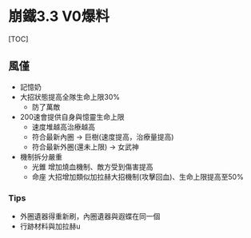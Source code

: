 # 崩鐵3.3 V0爆料
[TOC]
## 風僅
- 記憶奶
- 大招狀態提高全隊生命上限30%
	- 防了萬敵
- 200速會提供自身與憶靈生命上限
	- 速度堆越高治療越高
	- 符合最新內圈 -> 巨樹(速度提高，治療量提高)
	- 符合最新外圈(還未上限) -> 女武神
- 機制拆分嚴重
	- 光錐 增加燒血機制、敵方受到傷害提高
	- 命座 大招增加類似加拉赫大招機制(攻擊回血)、生命上限提高至50%
### Tips
- 外圈遺器得重新刷，內圈遺器與遐蝶在同一個
- 行跡材料與加拉赫u
<!--stackedit_data:
eyJoaXN0b3J5IjpbMTkxMzM1NDI2MF19
-->